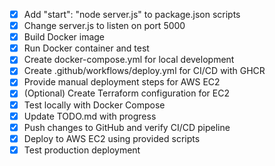 - [x] Add "start": "node server.js" to package.json scripts
- [x] Change server.js to listen on port 5000
- [x] Build Docker image
- [x] Run Docker container and test
- [x] Create docker-compose.yml for local development
- [x] Create .github/workflows/deploy.yml for CI/CD with GHCR
- [x] Provide manual deployment steps for AWS EC2
- [x] (Optional) Create Terraform configuration for EC2
- [x] Test locally with Docker Compose
- [x] Update TODO.md with progress
- [x] Push changes to GitHub and verify CI/CD pipeline
- [x] Deploy to AWS EC2 using provided scripts
- [x] Test production deployment
